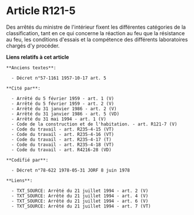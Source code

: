 # Article R121-5

Des arrêtés du ministre de l'intérieur fixent les différentes catégories de la classification, tant en ce qui concerne la
réaction au feu que la résistance au feu, les conditions d'essais et la compétence des différents laboratoires chargés d'y
procéder.

**Liens relatifs à cet article**

	**Anciens textes**:

	  - Décret n°57-1161 1957-10-17 art. 5

	**Cité par**:

	  - Arrêté du 5 février 1959 - art. 1 (V)
	  - Arrêté du 5 février 1959 - art. 2 (V)
	  - Arrêté du 31 janvier 1986 - art. 2 (V)
	  - Arrêté du 31 janvier 1986 - art. 5 (VD)
	  - Arrêté du 31 mai 1994 - art. 1 (V)
	  - Code de la construction et de l'habitation. - art. R121-7 (V)
	  - Code du travail - art. R235-4-15 (VT)
	  - Code du travail - art. R235-4-16 (VT)
	  - Code du travail - art. R235-4-17 (T)
	  - Code du travail - art. R235-4-18 (VT)
	  - Code du travail - art. R4216-28 (VD)

	**Codifié par**:

	  - Décret n°78-622 1978-05-31 JORF 8 juin 1978

	**Liens**:

	  - TXT_SOURCE: Arrêté du 21 juillet 1994 - art. 2 (V)
	  - TXT_SOURCE: Arrêté du 21 juillet 1994 - art. 4 (V)
	  - TXT_SOURCE: Arrêté du 21 juillet 1994 - art. 6 (V)
	  - TXT_SOURCE: Arrêté du 21 juillet 1994 - art. 7 (VT)
